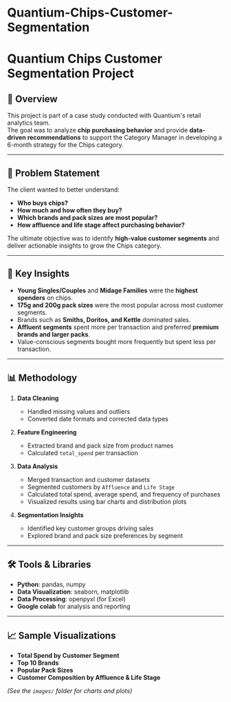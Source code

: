 # Quantium-Chips-Customer-Segmentation
# Quantium Chips Customer Segmentation Project

## 📌 Overview
This project is part of a case study conducted with Quantium's retail analytics team.  
The goal was to analyze **chip purchasing behavior** and provide **data-driven recommendations** to support the Category Manager in developing a 6-month strategy for the Chips category.

---

## 🎯 Problem Statement
The client wanted to better understand:
- **Who buys chips?**
- **How much and how often they buy?**
- **Which brands and pack sizes are most popular?**
- **How affluence and life stage affect purchasing behavior?**

The ultimate objective was to identify **high-value customer segments** and deliver actionable insights to grow the Chips category.

---

## 🔑 Key Insights
- **Young Singles/Couples** and **Midage Families** were the **highest spenders** on chips.
- **175g and 200g pack sizes** were the most popular across most customer segments.
- Brands such as **Smiths, Doritos, and Kettle** dominated sales.
- **Affluent segments** spent more per transaction and preferred **premium brands and larger packs**.
- Value-conscious segments bought more frequently but spent less per transaction.

---

## 📊 Methodology
1. **Data Cleaning**
   - Handled missing values and outliers
   - Converted date formats and corrected data types

2. **Feature Engineering**
   - Extracted brand and pack size from product names
   - Calculated `total_spend` per transaction

3. **Data Analysis**
   - Merged transaction and customer datasets
   - Segmented customers by `Affluence` and `Life Stage`
   - Calculated total spend, average spend, and frequency of purchases
   - Visualized results using bar charts and distribution plots

4. **Segmentation Insights**
   - Identified key customer groups driving sales
   - Explored brand and pack size preferences by segment

---

## 🛠️ Tools & Libraries
- **Python**: pandas, numpy
- **Data Visualization**: seaborn, matplotlib
- **Data Processing**: openpyxl (for Excel)
- **Google colab** for analysis and reporting

---

## 📈 Sample Visualizations
- **Total Spend by Customer Segment**
- **Top 10 Brands**
- **Popular Pack Sizes**
- **Customer Composition by Affluence & Life Stage**

*(See the `images/` folder for charts and plots)*


